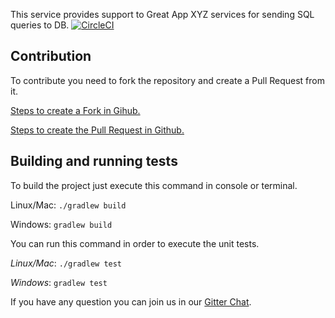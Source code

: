 This service provides support to Great App XYZ services for sending SQL queries to DB. [![CircleCI](https://circleci.com/gh/greatappxyz/database-service/tree/master.svg?style=svg)](https://circleci.com/gh/greatappxyz/database-service/tree/master)


## Contribution
To contribute you need to fork the repository and 
create a Pull Request from it. 

[Steps to create a Fork in Gihub.](https://help.github.com/articles/fork-a-repo/)

[Steps to create the Pull Request in Github.](https://help.github.com/articles/creating-a-pull-request-from-a-fork/)


## Building and running tests
To build the project just execute this command in console or terminal.

Linux/Mac: `./gradlew build`

Windows: `gradlew build`

You can run this command in order to execute the unit tests.

_Linux/Mac_: `./gradlew test`

_Windows_: `gradlew test`

If you have any question you can join us in our [Gitter Chat](https://gitter.im/greatappxyz).
